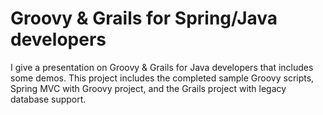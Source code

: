 Groovy & Grails for Spring/Java developers
==========================================

I give a presentation on Groovy & Grails for Java developers that includes some demos. This project includes the completed sample Groovy scripts, Spring MVC with Groovy project, and the Grails project with legacy database support.
